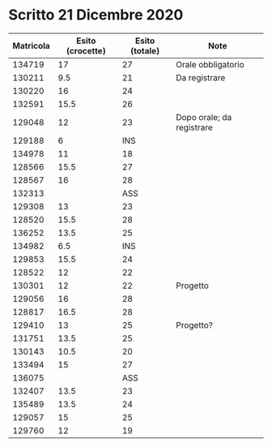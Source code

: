# Scritto 21 Dicembre 2020

| Matricola | Esito (crocette) | Esito (totale) | Note                                            |
|-----------|------------------|----------------|-------------------------------------------------|
| 134719    | 17               | 27             | Orale obbligatorio |
| 130211    | 9.5              | 21             | Da registrare                                   |
| 130220    | 16               | 24             |                                                 |
| 132591    | 15.5             | 26             |                                                 |
| 129048    | 12               | 23             | Dopo orale; da registrare                       |
| 129188    | 6                | INS            |                                                 |
| 134978    | 11               | 18             |                                                 |
| 128566    | 15.5             | 27             |                                                 |
| 128567    | 16               | 28             |                                                 |
| 132313    |                  | ASS            |                                                 |
| 129308    | 13               | 23             |                                                 |
| 128520    | 15.5             | 28             |                                                 |
| 136252    | 13.5             | 25             |                                                 |
| 134982    | 6.5              | INS            |                                                 |
| 129853    | 15.5             | 24             |                                                 |
| 128522    | 12               | 22             |                                                 |
| 130301    | 12               | 22             | Progetto                                        |
| 129056    | 16               | 28             |                                                 |
| 128817    | 16.5             | 28             |                                                 |
| 129410    | 13               | 25             | Progetto?                                       |
| 131751    | 13.5             | 25             |                                                 |
| 130143    | 10.5             | 20             |                                                 |
| 133494    | 15               | 27             |                                                 |
| 136075    |                  | ASS            |                                                 |
| 132407    | 13.5             | 23             |                                                 |
| 135489    | 13.5             | 24             |                                                 |
| 129057    | 15               | 25             |                                                 |
| 129760    | 12               | 19             |                                                 |